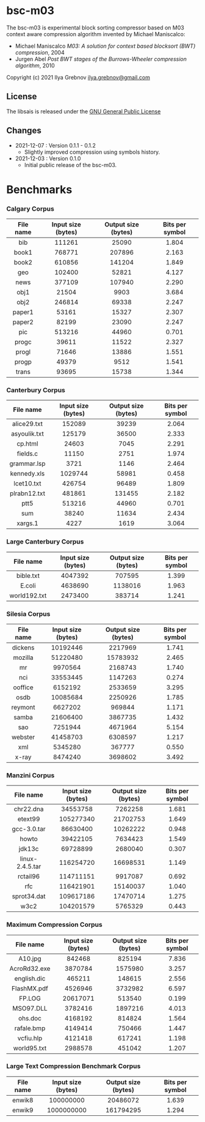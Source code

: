 # bsc-m03

The bsc-m03 is experimental block sorting compressor based on M03 context aware compression algorithm invented by Michael Maniscalco:
* Michael Maniscalco *M03: A solution for context based blocksort (BWT) compression*, 2004
* Jurgen Abel *Post BWT stages of the Burrows-Wheeler compression algorithm*, 2010

Copyright (c) 2021 Ilya Grebnov <ilya.grebnov@gmail.com>

## License
The libsais is released under the [GNU General Public License](LICENSE "GNU General Public License")

## Changes
* 2021-12-07 : Version 0.1.1 - 0.1.2
  * Slightly improved compression using symbols history.
* 2021-12-03 : Version 0.1.0
  * Initial public release of the bsc-m03.

# Benchmarks

### Calgary Corpus ###
| File name | Input size (bytes) | Output size (bytes) | Bits per symbol |
|:---------------:|:-----------:|:------------:|:-------:|
| bib | 111261 | 25090 | 1.804 |
| book1 | 768771 | 207896 | 2.163 |
| book2 | 610856 | 141204 | 1.849 |
| geo | 102400 | 52821 | 4.127 |
| news | 377109 | 107940 | 2.290 |
| obj1 | 21504 | 9903 | 3.684 |
| obj2 | 246814 | 69338 | 2.247 |
| paper1 | 53161 | 15327 | 2.307 |
| paper2 | 82199 | 23090 | 2.247 |
| pic | 513216 | 44960 | 0.701 |
| progc | 39611 | 11522 | 2.327 |
| progl | 71646 | 13886 | 1.551 |
| progp | 49379 | 9512 | 1.541 |
| trans | 93695 | 15738 | 1.344 |

### Canterbury Corpus ###
| File name | Input size (bytes) | Output size (bytes) | Bits per symbol |
|:---------------:|:-----------:|:------------:|:-------:|
| alice29.txt | 152089 | 39239 | 2.064 |
| asyoulik.txt | 125179 | 36500 | 2.333 |
| cp.html | 24603 | 7045 | 2.291 |
| fields.c | 11150 | 2751 | 1.974 |
| grammar.lsp | 3721 | 1146 | 2.464 |
| kennedy.xls | 1029744 | 58981 | 0.458 |
| lcet10.txt | 426754 | 96489 | 1.809 |
| plrabn12.txt | 481861 | 131455 | 2.182 |
| ptt5 | 513216 | 44960 | 0.701 |
| sum | 38240 | 11634 | 2.434 |
| xargs.1 | 4227 | 1619 | 3.064 |

### Large Canterbury Corpus ###
| File name | Input size (bytes) | Output size (bytes) | Bits per symbol |
|:---------------:|:-----------:|:------------:|:-------:|
| bible.txt | 4047392 | 707595 | 1.399 |
| E.coli | 4638690 | 1138016 | 1.963 |
| world192.txt | 2473400 | 383714 | 1.241 |

### Silesia Corpus ###
| File name | Input size (bytes) | Output size (bytes) | Bits per symbol |
|:---------------:|:-----------:|:------------:|:-------:|
| dickens | 10192446 | 2217969 | 1.741 |
| mozilla | 51220480 | 15783932 | 2.465 |
| mr | 9970564 | 2168743 | 1.740 |
| nci | 33553445 | 1147263 | 0.274 |
| ooffice | 6152192 | 2533659 | 3.295 |
| osdb | 10085684 | 2250926 | 1.785 |
| reymont | 6627202 | 969844 | 1.171 |
| samba | 21606400 | 3867735 | 1.432 |
| sao | 7251944 | 4671964 | 5.154 |
| webster | 41458703 | 6308597 | 1.217 |
| xml | 5345280 | 367777 | 0.550 |
| x-ray | 8474240 | 3698602 | 3.492 |

### Manzini Corpus ###
| File name | Input size (bytes) | Output size (bytes) | Bits per symbol |
|:---------------:|:-----------:|:------------:|:-------:|
| chr22.dna | 34553758 | 7262258 | 1.681 |
| etext99 | 105277340 | 21702753 | 1.649 |
| gcc-3.0.tar | 86630400 | 10262222 | 0.948 |
| howto | 39422105 | 7634423 | 1.549 |
| jdk13c | 69728899 | 2680040 | 0.307 |
| linux-2.4.5.tar | 116254720 | 16698531 | 1.149 |
| rctail96 | 114711151 | 9917087 | 0.692 |
| rfc | 116421901 | 15140037 | 1.040 |
| sprot34.dat | 109617186 | 17470714 | 1.275 |
| w3c2 | 104201579 | 5765329 | 0.443 |

### Maximum Compression Corpus ###
| File name | Input size (bytes) | Output size (bytes) | Bits per symbol |
|:---------------:|:-----------:|:------------:|:-------:|
| A10.jpg | 842468 | 825194 | 7.836 |
| AcroRd32.exe | 3870784 | 1575980 | 3.257 |
| english.dic | 465211 | 148615 | 2.556 |
| FlashMX.pdf | 4526946 | 3732982 | 6.597 |
| FP.LOG | 20617071 | 513540 | 0.199 |
| MSO97.DLL | 3782416 | 1897216 | 4.013 |
| ohs.doc | 4168192 | 814824 | 1.564 |
| rafale.bmp | 4149414 | 750466 | 1.447 |
| vcfiu.hlp | 4121418 | 617241 | 1.198 |
| world95.txt | 2988578 | 451042 | 1.207 |

### Large Text Compression Benchmark Corpus ###
| File name | Input size (bytes) | Output size (bytes) | Bits per symbol |
|:---------------:|:-----------:|:------------:|:-------:|
| enwik8 | 100000000 | 20486072 | 1.639 |
| enwik9 | 1000000000 | 161794295 | 1.294 |

